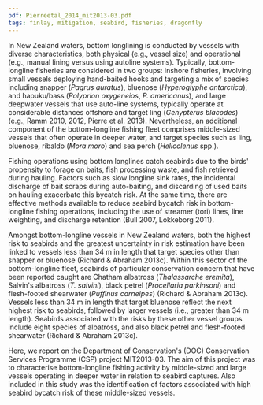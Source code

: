 ```yaml
---
pdf: Pierreetal_2014_mit2013-03.pdf
tags: finlay, mitigation, seabird, fisheries, dragonfly
---
```

In New Zealand waters, bottom longlining is conducted by vessels with 
diverse characteristics, both physical (e.g., vessel size) and operational
(e.g., manual lining versus using autoline systems). Typically, bottom-longline
fisheries are considered in two groups: inshore fisheries, involving
small vessels deploying hand-baited hooks and targeting a mix of species
including snapper (*Pagrus auratus*), bluenose (*Hyperoglyphe antarctica*),
and hapuku/bass (*Polyprion oxygeneios*, *P. americanus*), and large deepwater
vessels that use auto-line systems, typically operate at considerable
distances offshore and target ling (*Genypterus blacodes*) (e.g., Ramm 2010,
2012, Pierre et al. 2013). Nevertheless, an additional component of the
bottom-longline fishing fleet comprises middle-sized vessels that often operate in deeper water, and target species such as ling, bluenose, ribaldo
(*Mora moro*) and sea perch (*Helicolenus* spp.).

Fishing operations using bottom longlines catch seabirds due to the birds'
propensity to forage on baits, fish processing waste, and fish retrieved
during hauling. Factors such as slow longline sink rates, the incidental
discharge of bait scraps during auto-baiting, and discarding of used baits
on hauling exacerbate this bycatch risk. At the same time, there are effective
methods available to reduce seabird bycatch risk in bottom-longline fishing
operations, including the use of streamer (tori) lines, line weighting, and
discharge retention (Bull 2007, Lokkeborg 2011).

Amongst bottom-longline vessels in New Zealand waters, both the highest
risk to seabirds and the greatest uncertainty in risk estimation have been
linked to vessels less than 34 m in length that target species other than
snapper or bluenose (Richard & Abraham 2013c). Within this sector of the
bottom-longline fleet, seabirds of particular conservation concern that have
been reported caught are Chatham albatross (*Thalassarche eremita*), Salvin's
albatross (*T. salvini*), black petrel (*Procellaria parkinsoni*) and flesh-footed
shearwater (*Puffinus carneipes*) (Richard & Abraham 2013c).
Vessels less than 34 m in length that target bluenose reflect the next highest
risk to seabirds, followed by larger vessels (i.e., greater than 34 m length).
Seabirds associated with the risks by these other vessel groups include
eight species of albatross, and also black petrel and flesh-footed shearwater
(Richard & Abraham 2013c).

Here, we report on the Department of Conservation's (DOC) Conservation
Services Programme (CSP) project MIT2013-03. The aim of this project was
to characterise bottom-longline fishing activity by middle-sized and large
vessels operating in deeper water in relation to seabird captures. Also
included in this study was the identification of factors associated with high
seabird bycatch risk of these middle-sized vessels.
